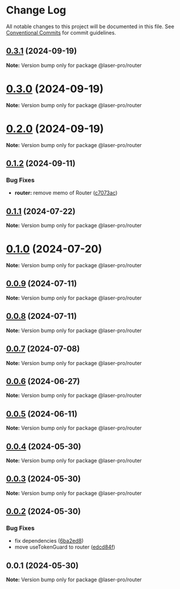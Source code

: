 # Change Log

All notable changes to this project will be documented in this file. See [Conventional Commits](https://conventionalcommits.org) for commit guidelines.

## [0.3.1](https://github.com/laser-ui/laser-pro/compare/v0.3.0...v0.3.1) (2024-09-19)

**Note:** Version bump only for package @laser-pro/router

# [0.3.0](https://github.com/laser-ui/laser-pro/compare/v0.2.0...v0.3.0) (2024-09-19)

**Note:** Version bump only for package @laser-pro/router

# [0.2.0](https://github.com/laser-ui/laser-pro/compare/v0.1.2...v0.2.0) (2024-09-19)

**Note:** Version bump only for package @laser-pro/router

## [0.1.2](https://github.com/laser-ui/laser-pro/compare/v0.1.1...v0.1.2) (2024-09-11)

### Bug Fixes

- **router:** remove memo of Router ([c7073ac](https://github.com/laser-ui/laser-pro/commit/c7073ac0c2ec03d04980db3ca69de36f43543a9f))

## [0.1.1](https://github.com/laser-ui/laser-pro/compare/v0.1.0...v0.1.1) (2024-07-22)

**Note:** Version bump only for package @laser-pro/router

# [0.1.0](https://github.com/laser-ui/laser-pro/compare/v0.0.9...v0.1.0) (2024-07-20)

**Note:** Version bump only for package @laser-pro/router

## [0.0.9](https://github.com/laser-ui/laser-pro/compare/v0.0.8...v0.0.9) (2024-07-11)

**Note:** Version bump only for package @laser-pro/router

## [0.0.8](https://github.com/laser-ui/laser-pro/compare/v0.0.7...v0.0.8) (2024-07-11)

**Note:** Version bump only for package @laser-pro/router

## [0.0.7](https://github.com/laser-ui/laser-pro/compare/v0.0.6...v0.0.7) (2024-07-08)

**Note:** Version bump only for package @laser-pro/router

## [0.0.6](https://github.com/laser-ui/laser-pro/compare/v0.0.5...v0.0.6) (2024-06-27)

**Note:** Version bump only for package @laser-pro/router

## [0.0.5](https://github.com/laser-ui/laser-pro/compare/v0.0.4...v0.0.5) (2024-06-11)

**Note:** Version bump only for package @laser-pro/router

## [0.0.4](https://github.com/laser-ui/laser-pro/compare/v0.0.3...v0.0.4) (2024-05-30)

**Note:** Version bump only for package @laser-pro/router

## [0.0.3](https://github.com/laser-ui/laser-pro/compare/v0.0.2...v0.0.3) (2024-05-30)

**Note:** Version bump only for package @laser-pro/router

## [0.0.2](https://github.com/laser-ui/laser-pro/compare/v0.0.1...v0.0.2) (2024-05-30)

### Bug Fixes

- fix dependencies ([6ba2ed8](https://github.com/laser-ui/laser-pro/commit/6ba2ed82b26b6a7888cf8e0bac1b0c33927e8f64))
- move useTokenGuard to router ([edcd84f](https://github.com/laser-ui/laser-pro/commit/edcd84ff08399082b8c51b07eed32c759e3a27ad))

## 0.0.1 (2024-05-30)

**Note:** Version bump only for package @laser-pro/router
